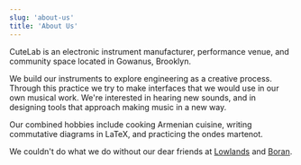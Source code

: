 ```yaml
---
slug: 'about-us'
title: 'About Us'
---
```


CuteLab is an electronic instrument manufacturer, performance venue, and community space
located in Gowanus, Brooklyn.

We build our instruments to explore engineering as a creative process. Through this
practice we try to make interfaces that we would use in our own musical work. We're
interested in hearing new sounds, and in designing tools that approach making music in a
new way.

Our combined hobbies include cooking Armenian cuisine, writing commutative diagrams in
LaTeX, and practicing the ondes martenot.

We couldn't do what we do without our dear friends at [Lowlands](http://lowlandsbar.com/)
and [Boran](http://boranrestaurant.com/).
